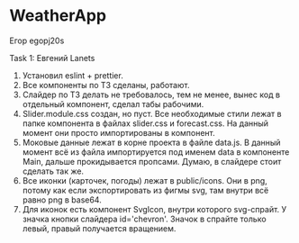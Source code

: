 # WeatherApp 
Егор
egopj20s

Task 1: Евгений Lanets 
1. Установил eslint + prettier. 
2. Все компоненты по ТЗ сделаны, работают.
3. Слайдер по ТЗ делать не требовалось, тем не менее, вынес код в отдельный компонент, сделал табы рабочими.
4. Slider.module.css создан, но пуст. Все необходимые стили лежат в папке компонента в файлах slider.css и forecast.css. На данный момент они просто импортированы в компонент.
5. Моковые данные лежат в корне проекта в файле data.js. В данный момент всё из файла импортируется под именем data в компоненте Main, дальше прокидывается пропсами. Думаю, в слайдере стоит сделать так же.
6. Все иконки (карточек, погоды) лежат в public/icons. Они в png, потому как если экспортировать из фигмы svg, там внутри всё равно png в base64. 
7. Для иконок есть компонент SvgIcon, внутри которого svg-спрайт. У значка кнопки слайдера id='chevron'. Значок в спрайте только левый, правый получается вращением.


